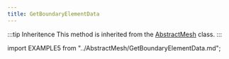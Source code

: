 ```yaml
---
title: GetBoundaryElementData
---
```


:::tip Inheritence
This method is inherited from the [AbstractMesh](../AbstractMesh/AbstractMesh_.md) class.
:::

import EXAMPLE5 from "../AbstractMesh/GetBoundaryElementData.md";

<EXAMPLE5 />


